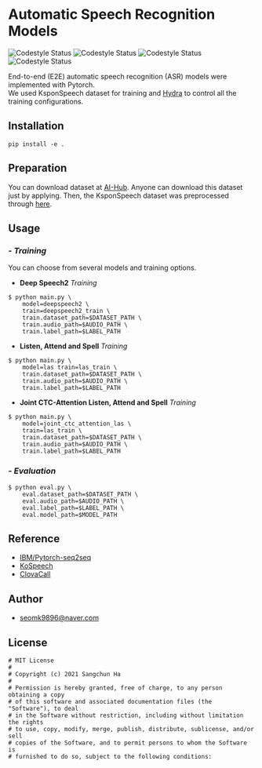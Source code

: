 # Automatic Speech Recognition Models
![Codestyle Status](https://img.shields.io/badge/build-passing-blue) ![Codestyle Status](https://img.shields.io/badge/license-MIT-blue) ![Codestyle Status](https://img.shields.io/badge/framework-PyTorch-blue) ![Codestyle Status](https://img.shields.io/badge/codestyle-PEP--8-blue)  

End-to-end (E2E) automatic speech recognition (ASR) models were implemented with Pytorch.   
We used KsponSpeech dataset for training and [Hydra](https://github.com/facebookresearch/hydra) to control all the training configurations.

## Installation
```   
pip install -e .   
```   

## Preparation  
You can download dataset at [AI-Hub](https://www.aihub.or.kr/aidata/105). Anyone can download this dataset just by applying. Then, the KsponSpeech dataset was preprocessed through [here](https://github.com/sooftware/ksponspeech).  


## Usage  
### - _Training_  
You can choose from several models and training options.
- **Deep Speech2** _Training_
```
$ python main.py \
    model=deepspeech2 \
    train=deepspeech2_train \
    train.dataset_path=$DATASET_PATH \
    train.audio_path=$AUDIO_PATH \
    train.label_path=$LABEL_PATH
```  
- **Listen, Attend and Spell** _Training_
```
$ python main.py \
    model=las train=las_train \
    train.dataset_path=$DATASET_PATH \
    train.audio_path=$AUDIO_PATH \
    train.label_path=$LABEL_PATH
```  
- **Joint CTC-Attention Listen, Attend and Spell** _Training_
```
$ python main.py \
    model=joint_ctc_attention_las \
    train=las_train \
    train.dataset_path=$DATASET_PATH \
    train.audio_path=$AUDIO_PATH \
    train.label_path=$LABEL_PATH
```  
### - _Evaluation_
```
$ python eval.py \
    eval.dataset_path=$DATASET_PATH \
    eval.audio_path=$AUDIO_PATH \
    eval.label_path=$LABEL_PATH \
    eval.model_path=$MODEL_PATH
```  



## Reference  
- [IBM/Pytorch-seq2seq](https://github.com/IBM/pytorch-seq2seq)  
- [KoSpeech](https://github.com/sooftware/KoSpeech)  
- [ClovaCall](https://github.com/clovaai/ClovaCall)

## Author
- seomk9896@naver.com  

## License  
```
# MIT License
#
# Copyright (c) 2021 Sangchun Ha
#
# Permission is hereby granted, free of charge, to any person obtaining a copy
# of this software and associated documentation files (the "Software"), to deal
# in the Software without restriction, including without limitation the rights
# to use, copy, modify, merge, publish, distribute, sublicense, and/or sell
# copies of the Software, and to permit persons to whom the Software is
# furnished to do so, subject to the following conditions:
```


